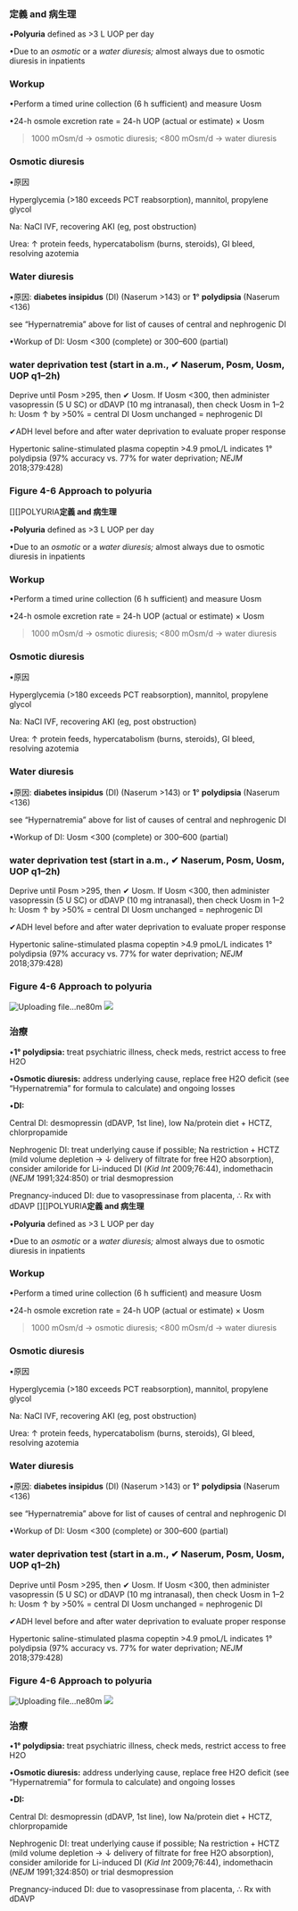 ### 定義 and 病生理

•**Polyuria** defined as >3 L UOP per day

•Due to an _osmotic_ or a _water diuresis;_ almost always due to osmotic diuresis in inpatients

### Workup

•Perform a timed urine collection (6 h sufficient) and measure Uosm

•24-h osmole excretion rate = 24-h UOP (actual or estimate) × Uosm

>1000 mOsm/d → osmotic diuresis; <800 mOsm/d → water diuresis

### Osmotic diuresis

•原因

Hyperglycemia (>180 exceeds PCT reabsorption), mannitol, propylene glycol

Na: NaCl IVF, recovering AKI (eg, post obstruction)

Urea: ↑ protein feeds, hypercatabolism (burns, steroids), GI bleed, resolving azotemia

### Water diuresis

•原因: **diabetes insipidus** (DI) (Naserum >143) or **1**° **polydipsia** (Naserum <136)

see “Hypernatremia” above for list of causes of central and nephrogenic DI

•Workup of DI: Uosm <300 (complete) or 300–600 (partial)

### water deprivation test (start in a.m., ✔ Naserum, Posm, Uosm, UOP q1–2h)

Deprive until Posm >295, then ✔ Uosm. If Uosm <300, then administer vasopressin (5 U SC) or dDAVP (10 mg intranasal), then check Uosm in 1–2 h: Uosm ↑ by >50% = central DI Uosm unchanged = nephrogenic DI

✔ADH level before and after water deprivation to evaluate proper response

Hypertonic saline-stimulated plasma copeptin >4.9 pmoL/L indicates 1° polydipsia (97% accuracy vs. 77% for water deprivation; _NEJM_ 2018;379:428)

### Figure 4-6 Approach to polyuria
[][]POLYURIA**定義 and 病生理**

•**Polyuria** defined as >3 L UOP per day

•Due to an _osmotic_ or a _water diuresis;_ almost always due to osmotic diuresis in inpatients

### Workup

•Perform a timed urine collection (6 h sufficient) and measure Uosm

•24-h osmole excretion rate = 24-h UOP (actual or estimate) × Uosm

>1000 mOsm/d → osmotic diuresis; <800 mOsm/d → water diuresis

### Osmotic diuresis

•原因

Hyperglycemia (>180 exceeds PCT reabsorption), mannitol, propylene glycol

Na: NaCl IVF, recovering AKI (eg, post obstruction)

Urea: ↑ protein feeds, hypercatabolism (burns, steroids), GI bleed, resolving azotemia

### Water diuresis

•原因: **diabetes insipidus** (DI) (Naserum >143) or **1**° **polydipsia** (Naserum <136)

see “Hypernatremia” above for list of causes of central and nephrogenic DI

•Workup of DI: Uosm <300 (complete) or 300–600 (partial)

### water deprivation test (start in a.m., ✔ Naserum, Posm, Uosm, UOP q1–2h)

Deprive until Posm >295, then ✔ Uosm. If Uosm <300, then administer vasopressin (5 U SC) or dDAVP (10 mg intranasal), then check Uosm in 1–2 h: Uosm ↑ by >50% = central DI Uosm unchanged = nephrogenic DI

✔ADH level before and after water deprivation to evaluate proper response

Hypertonic saline-stimulated plasma copeptin >4.9 pmoL/L indicates 1° polydipsia (97% accuracy vs. 77% for water deprivation; _NEJM_ 2018;379:428)

### Figure 4-6 Approach to polyuria
![Uploading file...ne80m]()
![](https://i.imgur.com/uc5S0IP.png)
### 治療

•**1° polydipsia:** treat psychiatric illness, check meds, restrict access to free H2O

•**Osmotic diuresis:** address underlying cause, replace free H2O deficit (see “Hypernatremia” for formula to calculate) and ongoing losses

•**DI:**

Central DI: desmopressin (dDAVP, 1st line), low Na/protein diet + HCTZ, chlorpropamide

Nephrogenic DI: treat underlying cause if possible; Na restriction + HCTZ (mild volume depletion → ↓ delivery of filtrate for free H2O absorption), consider amiloride for Li-induced DI (_Kid Int_ 2009;76:44), indomethacin (_NEJM_ 1991;324:850) or trial desmopression

Pregnancy-induced DI: due to vasopressinase from placenta, ∴ Rx with dDAVP
[][]POLYURIA**定義 and 病生理**

•**Polyuria** defined as >3 L UOP per day

•Due to an _osmotic_ or a _water diuresis;_ almost always due to osmotic diuresis in inpatients

### Workup

•Perform a timed urine collection (6 h sufficient) and measure Uosm

•24-h osmole excretion rate = 24-h UOP (actual or estimate) × Uosm

>1000 mOsm/d → osmotic diuresis; <800 mOsm/d → water diuresis

### Osmotic diuresis

•原因

Hyperglycemia (>180 exceeds PCT reabsorption), mannitol, propylene glycol

Na: NaCl IVF, recovering AKI (eg, post obstruction)

Urea: ↑ protein feeds, hypercatabolism (burns, steroids), GI bleed, resolving azotemia

### Water diuresis

•原因: **diabetes insipidus** (DI) (Naserum >143) or **1**° **polydipsia** (Naserum <136)

see “Hypernatremia” above for list of causes of central and nephrogenic DI

•Workup of DI: Uosm <300 (complete) or 300–600 (partial)

### water deprivation test (start in a.m., ✔ Naserum, Posm, Uosm, UOP q1–2h)

Deprive until Posm >295, then ✔ Uosm. If Uosm <300, then administer vasopressin (5 U SC) or dDAVP (10 mg intranasal), then check Uosm in 1–2 h: Uosm ↑ by >50% = central DI Uosm unchanged = nephrogenic DI

✔ADH level before and after water deprivation to evaluate proper response

Hypertonic saline-stimulated plasma copeptin >4.9 pmoL/L indicates 1° polydipsia (97% accuracy vs. 77% for water deprivation; _NEJM_ 2018;379:428)

### Figure 4-6 Approach to polyuria
![Uploading file...ne80m]()
![](https://i.imgur.com/uc5S0IP.png)
### 治療

•**1° polydipsia:** treat psychiatric illness, check meds, restrict access to free H2O

•**Osmotic diuresis:** address underlying cause, replace free H2O deficit (see “Hypernatremia” for formula to calculate) and ongoing losses

•**DI:**

Central DI: desmopressin (dDAVP, 1st line), low Na/protein diet + HCTZ, chlorpropamide

Nephrogenic DI: treat underlying cause if possible; Na restriction + HCTZ (mild volume depletion → ↓ delivery of filtrate for free H2O absorption), consider amiloride for Li-induced DI (_Kid Int_ 2009;76:44), indomethacin (_NEJM_ 1991;324:850) or trial desmopression

Pregnancy-induced DI: due to vasopressinase from placenta, ∴ Rx with dDAVP